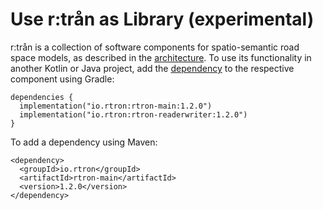 ---
---

# Use r:trån as Library (experimental)

r:trån is a collection of software components for spatio-semantic road space models, as described in the [architecture](https://rtron.io/architecture/).
To use its functionality in another Kotlin or Java project, add the [dependency](https://mvnrepository.com/artifact/io.rtron) to the respective component using Gradle:

```text
dependencies {
  implementation("io.rtron:rtron-main:1.2.0")
  implementation("io.rtron:rtron-readerwriter:1.2.0")
}
```

To add a dependency using Maven:
```text
<dependency>
  <groupId>io.rtron</groupId>
  <artifactId>rtron-main</artifactId>
  <version>1.2.0</version>
</dependency>
```
